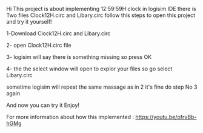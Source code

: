 Hi 
This project is about implementing 12:59:59H clock in logisim IDE
there is Two files Clock12H.circ and Libary.circ 
follow this steps to open this project and try it yourself!

1-Download Clock12H.circ and Libary.circ

2- open Clock12H.circ file  

3- logisim will say there is something missing so press OK

4- the the select window will open to explor your files so go select Libary.circ 

sometime logisim will repeat the same massage as in 2 it's fine do step No 3 again 

And now you can try it Enjoy!


For more information about how this implemented : https://youtu.be/ofrvBb-hGMg
